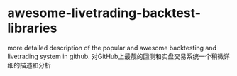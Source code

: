# awesome-livetrading-backtest-libraries
more detailed description of the popular and awesome backtesting and livetrading system in github. 对GitHub上最靓的回测和实盘交易系统一个稍微详细的描述和分析
